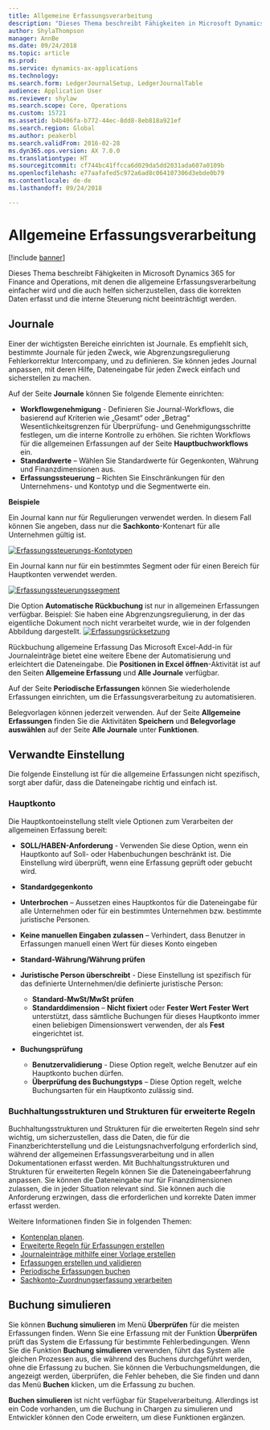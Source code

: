 ```yaml
---
title: Allgemeine Erfassungsverarbeitung
description: "Dieses Thema beschreibt Fähigkeiten in Microsoft Dynamics 365 for Finance and Operations, mit denen die allgemeine Erfassungsverarbeitung einfacher wird und die auch helfen sicherzustellen, dass die korrekten Daten erfasst und die interne Steuerung nicht beeinträchtigt werden."
author: ShylaThompson
manager: AnnBe
ms.date: 09/24/2018
ms.topic: article
ms.prod: 
ms.service: dynamics-ax-applications
ms.technology: 
ms.search.form: LedgerJournalSetup, LedgerJournalTable
audience: Application User
ms.reviewer: shylaw
ms.search.scope: Core, Operations
ms.custom: 15721
ms.assetid: b4b406fa-b772-44ec-8dd8-8eb818a921ef
ms.search.region: Global
ms.author: peakerbl
ms.search.validFrom: 2016-02-28
ms.dyn365.ops.version: AX 7.0.0
ms.translationtype: HT
ms.sourcegitcommit: cf744bc41ffcca6d029da5dd2031ada607a0109b
ms.openlocfilehash: e77aafafed5c972a6ad8c064107306d3ebde0b79
ms.contentlocale: de-de
ms.lasthandoff: 09/24/2018

---
```


# <a name="general-journal-processing"></a>Allgemeine Erfassungsverarbeitung

[!include [banner](../includes/banner.md)]

Dieses Thema beschreibt Fähigkeiten in Microsoft Dynamics 365 for Finance and Operations, mit denen die allgemeine Erfassungsverarbeitung einfacher wird und die auch helfen sicherzustellen, dass die korrekten Daten erfasst und die interne Steuerung nicht beeinträchtigt werden.  

## <a name="journal-names"></a>Journale

Einer der wichtigsten Bereiche einrichten ist Journale. Es empfiehlt sich, bestimmte Journale für jeden Zweck, wie Abgrenzungsregulierung Fehlerkorrektur Intercompany, und zu definieren. Sie können jedes Journal anpassen, mit deren Hilfe, Dateneingabe für jeden Zweck einfach und sicherstellen zu machen. 

Auf der Seite **Journale** können Sie folgende Elemente einrichten:

-   **Workflowgenehmigung** - Definieren Sie Journal-Workflows, die basierend auf Kriterien wie „Gesamt“ oder „Betrag“ Wesentlichkeitsgrenzen für Überprüfung- und Genehmigungsschritte festlegen, um die interne Kontrolle zu erhöhen. Sie richten Workflows für die allgemeinen Erfassungen auf der Seite **Hauptbuchworkflows** ein.
-   **Standardwerte** – Wählen Sie Standardwerte für Gegenkonten, Währung und Finanzdimensionen aus.
-   **Erfassungssteuerung** – Richten Sie Einschränkungen für den Unternehmens- und Kontotyp und die Segmentwerte ein. 

**Beispiele**

Ein Journal kann nur für Regulierungen verwendet werden. In diesem Fall können Sie angeben, dass nur die **Sachkonto**-Kontenart für alle Unternehmen gültig ist. 

[![Erfassungssteuerungs-Kontotypen](./media/journal-control-account-types1.png)](./media/journal-control-account-types1.png)

Ein Journal kann nur für ein bestimmtes Segment oder für einen Bereich für Hauptkonten verwendet werden. 

[![Erfassungssteuerungssegment](./media/journal-control-segment1.png)](./media/journal-control-segment1.png)

Die Option **Automatische Rückbuchung** ist nur in allgemeinen Erfassungen verfügbar. Beispiel: Sie haben eine Abgrenzungsregulierung, in der das eigentliche Dokument noch nicht verarbeitet wurde, wie in der folgenden Abbildung dargestellt.
[![Erfassungsrücksetzung](./media/general-journal-reversing1.png)](./media/general-journal-reversing1.png) 

Rückbuchung allgemeine Erfassung Das Microsoft Excel-Add-in für Journaleinträge bietet eine weitere Ebene der Automatisierung und erleichtert die Dateneingabe. Die **Positionen in Excel öffnen**-Aktivität ist auf den Seiten **Allgemeine Erfassung** und **Alle Journale** verfügbar. 

Auf der Seite **Periodische Erfassungen** können Sie wiederholende Erfassungen einrichten, um die Erfassungsverarbeitung zu automatisieren. 

Belegvorlagen können jederzeit verwenden. Auf der Seite **Allgemeine Erfassungen** finden Sie die Aktivitäten **Speichern** und **Belegvorlage auswählen** auf der Seite **Alle Journale** unter **Funktionen**.

## <a name="related-setup"></a>Verwandte Einstellung
Die folgende Einstellung ist für die allgemeine Erfassungen nicht spezifisch, sorgt aber dafür, dass die Dateneingabe richtig und einfach ist.

### <a name="main-account"></a>Hauptkonto

Die Hauptkontoeinstellung stellt viele Optionen zum Verarbeiten der allgemeinen Erfassung bereit:

-   **SOLL/HABEN-Anforderung** - Verwenden Sie diese Option, wenn ein Hauptkonto auf Soll- oder Habenbuchungen beschränkt ist. Die Einstellung wird überprüft, wenn eine Erfassung geprüft oder gebucht wird.

-   **Standardgegenkonto**
-   **Unterbrochen** – Aussetzen eines Hauptkontos für die Dateneingabe für alle Unternehmen oder für ein bestimmtes Unternehmen bzw. bestimmte juristische Personen.
-   **Keine manuellen Eingaben zulassen** – Verhindert, dass Benutzer in Erfassungen manuell einen Wert für dieses Konto eingeben
-   **Standard-Währung/Währung prüfen**
-   **Juristische Person überschreibt** - Diese Einstellung ist spezifisch für das definierte Unternehmen/die definierte juristische Person:
    -   **Standard-MwSt/MwSt prüfen**
    -   **Standarddimension** – **Nicht fixiert** oder **Fester Wert** **Fester Wert** unterstützt, dass sämtliche Buchungen für dieses Hauptkonto immer einen beliebigen Dimensionswert verwenden, der als **Fest** eingerichtet ist.
-   **Buchungsprüfung**
    -   **Benutzervalidierung** - Diese Option regelt, welche Benutzer auf ein Hauptkonto buchen dürfen.
    -   **Überprüfung des Buchungstyps** – Diese Option regelt, welche Buchungsarten für ein Hauptkonto zulässig sind.

### <a name="accounting-structures-and-advanced-rules-structures"></a>Buchhaltungsstrukturen und Strukturen für erweiterte Regeln

Buchhaltungsstrukturen und Strukturen für die erweiterten Regeln sind sehr wichtig, um sicherzustellen, dass die Daten, die für die Finanzberichterstellung und die Leistungsnachverfolgung erforderlich sind, während der allgemeinen Erfassungsverarbeitung und in allen Dokumentationen erfasst werden. Mit Buchhaltungsstrukturen und Strukturen für erweiterten Regeln können Sie die Dateneingabeerfahrung anpassen. Sie können die Dateneingabe nur für Finanzdimensionen zulassen, die in jeder Situation relevant sind. Sie können auch die Anforderung erzwingen, dass die erforderlichen und korrekte  Daten immer erfasst werden.

Weitere Informationen finden Sie in folgenden Themen:
- [Kontenplan planen](plan-chart-of-accounts.md). 
- [Erweiterte Regeln für Erfassungen erstellen](tasks/create-advanced-rules-journals.md)
- [Journaleinträge mithilfe einer Vorlage erstellen](tasks/create-journal-entry-template.md)
- [Erfassungen erstellen und validieren](tasks/create-validate-journals.md)
- [Periodische Erfassungen buchen](tasks/post-periodic-journals.md)
- [Sachkonto-Zuordnungserfassung verarbeiten](tasks/process-ledger-allocation-journal.md)

## <a name="simulate-posting"></a>Buchung simulieren
Sie können **Buchung simulieren** im Menü **Überprüfen** für die meisten Erfassungen finden. Wenn Sie eine Erfassung mit der Funktion **Überprüfen** prüft das System die Erfassung für bestimmte Fehlerbedingungen. Wenn Sie die Funktion **Buchung simulieren** verwenden, führt das System alle gleichen Prozessen aus, die während des Buchens durchgeführt werden, ohne die Erfassung zu buchen. Sie können die Verbuchungsmeldungen, die angezeigt werden, überprüfen, die Fehler beheben, die Sie finden und dann das Menü **Buchen** klicken, um die Erfassung zu buchen. 

**Buchen simulieren** ist nicht verfügbar für Stapelverarbeitung. Allerdings ist ein Code vorhanden, um die Buchung in Chargen zu simulieren und Entwickler können den Code erweitern, um diese Funktionen ergänzen.  

